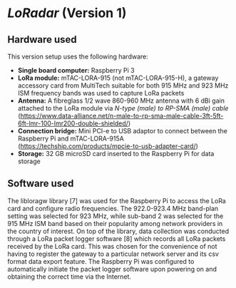 # _LoRadar_ (Version 1)

## Hardware used
This version setup uses the following hardware:
- **Single board computer:** Raspberry Pi 3
- **LoRa module:** mTAC-LORA-915 (not mTAC-LORA-915-H), a gateway accessory card from MultiTech suitable for both 915 MHz and 923 MHz ISM frequency bands was used to capture LoRa packets
- **Antenna:** A fibreglass 1/2 wave 860-960 MHz antenna with 6 dBi gain attached to the LoRa module via _N-type (male) to RP-SMA (male) cable_ (https://www.data-alliance.net/n-male-to-rp-sma-male-cable-3ft-5ft-6ft-lmr-100-lmr200-double-shielded/)
- **Connection bridge:** Mini PCI-e to USB adaptor to connect between the Raspberry Pi and mTAC-LORA-915A (https://techship.com/products/mpcie-to-usb-adapter-card/)
- **Storage:** 32 GB microSD card inserted to the Raspberry Pi for data storage

## Software used
The libloragw library [7] was used for the Raspberry Pi to access the LoRa card and configure radio frequencies. The 922.0-923.4 MHz band-plan setting was selected for 923 MHz, while sub-band 2 was selected for the 915 MHz ISM band based on their popularity among network providers in the country of interest. On top of the library, data collection was conducted through a LoRa packet logger software [8] which records all LoRa packets received by the LoRa card. This was chosen for the convenience of not having to register the gateway to a particular network server and its csv format data export feature. The Raspberry Pi was configured to automatically initiate the packet logger software upon powering on and obtaining the correct time via the Internet.
